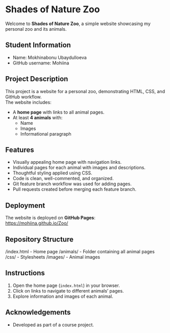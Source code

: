 # Shades of Nature Zoo

Welcome to **Shades of Nature Zoo**, a simple website showcasing my personal zoo and its animals.

## Student Information
- Name: Mokhinabonu Ubaydulloeva
- GitHub username: Mohiina

## Project Description
This project is a website for a personal zoo, demonstrating HTML, CSS, and GitHub workflow.  
The website includes:
- A **home page** with links to all animal pages.
- At least **4 animals** with:
  - Name
  - Images
  - Informational paragraph

## Features
- Visually appealing home page with navigation links.
- Individual pages for each animal with images and descriptions.
- Thoughtful styling applied using CSS.
- Code is clean, well-commented, and organized.
- Git feature branch workflow was used for adding pages.
- Pull requests created before merging each feature branch.

## Deployment
The website is deployed on **GitHub Pages**:  
https://mohiina.github.io/Zoo/

## Repository Structure
/index.html - Home page
/animals/ - Folder containing all animal pages
/css/ - Stylesheets
/images/ - Animal images


## Instructions
1. Open the home page (`index.html`) in your browser.
2. Click on links to navigate to different animals’ pages.
3. Explore information and images of each animal.

## Acknowledgements
- Developed as part of a course project.
